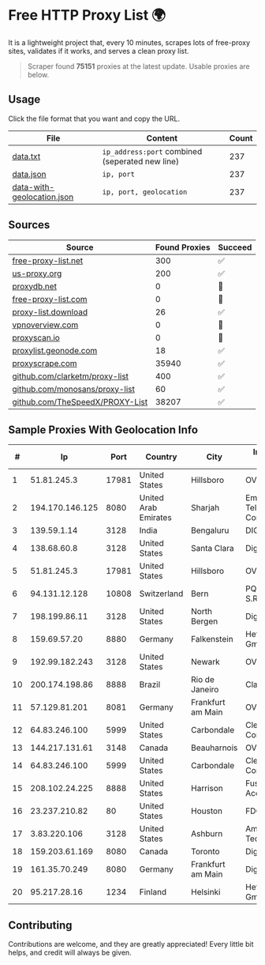 
# Free HTTP Proxy List 🌍

It is a lightweight project that, every 10 minutes, scrapes lots of free-proxy sites, validates if it works, and serves a clean proxy list.


> Scraper found **75151** proxies at the latest update. Usable proxies are below.

## Usage

Click the file format that you want and copy the URL.


|File|Content|Count|
|----|-------|-----|
|[data.txt](https://raw.githubusercontent.com/themiralay/Proxy-List-World/master/data.txt)|`ip_address:port` combined (seperated new line)|237|
|[data.json](https://raw.githubusercontent.com/themiralay/Proxy-List-World/master/data.json)|`ip, port`|237|
|[data-with-geolocation.json](https://raw.githubusercontent.com/themiralay/Proxy-List-World/master/data-with-geolocation.json)|`ip, port, geolocation`|237|

## Sources

|Source|Found Proxies|Succeed|
|------|-------------|-------|
|[free-proxy-list.net](https://free-proxy-list.net)|300|✅|
|[us-proxy.org](https://www.us-proxy.org)|200|✅|
|[proxydb.net](http://proxydb.net)|0|🚫|
|[free-proxy-list.com](https://free-proxy-list.com/?page=&port=&type%5B%5D=http&type%5B%5D=https&up_time=0&search=Search)|0|🚫|
|[proxy-list.download](https://www.proxy-list.download/HTTP)|26|✅|
|[vpnoverview.com](https://vpnoverview.com/privacy/anonymous-browsing/free-proxy-servers)|0|🚫|
|[proxyscan.io](https://www.proxyscan.io)|0|🚫|
|[proxylist.geonode.com](https://proxylist.geonode.com/api/proxy-list?limit=300&page=1&sort_by=lastChecked&sort_type=desc&protocols=http,https)|18|✅|
|[proxyscrape.com](https://api.proxyscrape.com/v2/?request=displayproxies&protocol=http&timeout=10000&country=all&ssl=all&anonymity=all)|35940|✅|
|[github.com/clarketm/proxy-list](https://raw.githubusercontent.com/clarketm/proxy-list/master/proxy-list-raw.txt)|400|✅|
|[github.com/monosans/proxy-list](https://raw.githubusercontent.com/monosans/proxy-list/main/proxies/http.txt)|60|✅|
|[github.com/TheSpeedX/PROXY-List](https://raw.githubusercontent.com/TheSpeedX/PROXY-List/master/http.txt)|38207|✅|


## Sample Proxies With Geolocation Info

|#|Ip|Port|Country|City|Internet Service Provider|
|-|--|----|-------|----|-------------------------|
|1|51.81.245.3|17981|United States|Hillsboro|OVH SAS|
|2|194.170.146.125|8080|United Arab Emirates|Sharjah|Emirates Telecommunications Corporation|
|3|139.59.1.14|3128|India|Bengaluru|DIGITALOCEAN|
|4|138.68.60.8|3128|United States|Santa Clara|DigitalOcean, LLC|
|5|51.81.245.3|17981|United States|Hillsboro|OVH SAS|
|6|94.131.12.128|10808|Switzerland|Bern|PQ HOSTING PLUS S.R.L.|
|7|198.199.86.11|3128|United States|North Bergen|DigitalOcean, LLC|
|8|159.69.57.20|8880|Germany|Falkenstein|Hetzner Online GmbH|
|9|192.99.182.243|3128|United States|Newark|OVH Hosting|
|10|200.174.198.86|8888|Brazil|Rio de Janeiro|Claro S.A|
|11|57.129.81.201|8081|Germany|Frankfurt am Main|OVH SAS|
|12|64.83.246.100|5999|United States|Carbondale|Clearwave Communications|
|13|144.217.131.61|3148|Canada|Beauharnois|OVH Hosting|
|14|64.83.246.100|5999|United States|Carbondale|Clearwave Communications|
|15|208.102.24.225|8888|United States|Harrison|Fuse Internet Access|
|16|23.237.210.82|80|United States|Houston|FDCservers.net|
|17|3.83.220.106|3128|United States|Ashburn|Amazon Technologies Inc.|
|18|159.203.61.169|8080|Canada|Toronto|DigitalOcean, LLC|
|19|161.35.70.249|8080|Germany|Frankfurt am Main|DigitalOcean, LLC|
|20|95.217.28.16|1234|Finland|Helsinki|Hetzner Online GmbH|



## Contributing

Contributions are welcome, and they are greatly appreciated! Every
little bit helps, and credit will always be given.

